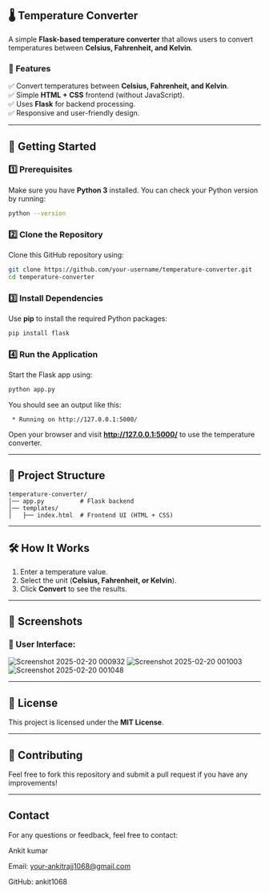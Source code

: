 ## **🌡️ Temperature Converter**  

A simple **Flask-based temperature converter** that allows users to convert temperatures between **Celsius, Fahrenheit, and Kelvin**.  

### **📌 Features**  
✅ Convert temperatures between **Celsius, Fahrenheit, and Kelvin**.  
✅ Simple **HTML + CSS** frontend (without JavaScript).  
✅ Uses **Flask** for backend processing.  
✅ Responsive and user-friendly design.  

---

## **🚀 Getting Started**  

### **1️⃣ Prerequisites**  
Make sure you have **Python 3** installed. You can check your Python version by running:  
```sh
python --version
```

### **2️⃣ Clone the Repository**  
Clone this GitHub repository using:  
```sh
git clone https://github.com/your-username/temperature-converter.git
cd temperature-converter
```

### **3️⃣ Install Dependencies**  
Use **pip** to install the required Python packages:  
```sh
pip install flask
```

### **4️⃣ Run the Application**  
Start the Flask app using:  
```sh
python app.py
```
You should see an output like this:  
```
 * Running on http://127.0.0.1:5000/
```
Open your browser and visit **http://127.0.0.1:5000/** to use the temperature converter.  

---

## **📁 Project Structure**  
```
temperature-converter/
│── app.py          # Flask backend
│── templates/
│   ├── index.html  # Frontend UI (HTML + CSS)

```

---

## **🛠️ How It Works**  
1. Enter a temperature value.  
2. Select the unit (**Celsius, Fahrenheit, or Kelvin**).  
3. Click **Convert** to see the results.  

---

## **📸 Screenshots**  
### **🌟 User Interface:**  
 ![Screenshot 2025-02-20 000932](https://github.com/user-attachments/assets/208ea9f6-84c8-4887-a285-020e905918f5)
 ![Screenshot 2025-02-20 001003](https://github.com/user-attachments/assets/bba6b417-2413-4041-adba-0a7f0035c8ce)
 ![Screenshot 2025-02-20 001048](https://github.com/user-attachments/assets/8dc39c1d-c09b-44b3-b17f-697ec7d95a55)



---

## **📜 License**  
This project is licensed under the **MIT License**.  

---

## **🤝 Contributing**  
Feel free to fork this repository and submit a pull request if you have any improvements!  

---

## Contact 

For any questions or feedback, feel free to contact:

Ankit kumar

Email: your-ankitrajj1068@gmail.com

GitHub: ankit1068
